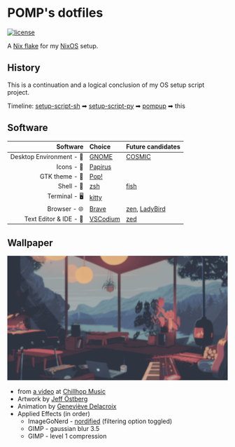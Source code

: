 # POMP's dotfiles

[![license](https://img.shields.io/github/license/developomp/.dotfiles?style=for-the-badge&color=yellow)](./LICENSE)

<!-- ## Gallery

![screenshot](.github/res/result1.png)

![result image 2](.github/res/result2.png)

-->

A [Nix flake](https://wiki.nixos.org/wiki/Flakes) for my [NixOS](https://nixos.org) setup.

## History

This is a continuation and a logical conclusion of my OS setup script project.

Timeline: [setup-script-sh](https://github.com/developomp/setup-script-sh) ➡ [setup-script-py](https://github.com/developomp/setup-script-py) ➡ [pompup](https://github.com/developomp/pompup) ➡ this

## Software

|                 Software | Choice                                                                  | Future candidates                                                                                      |
| -----------------------: | :---------------------------------------------------------------------- | ------------------------------------------------------------------------------------------------------ |
| Desktop Environment - 🚀 | [GNOME](https://www.gnome.org)                                          | [COSMIC](https://github.com/pop-os/cosmic-epoch)                                                       |
|               Icons - 💎 | [Papirus](https://github.com/PapirusDevelopmentTeam/papirus-icon-theme) |                                                                                                        |
|           GTK theme - 🎨 | [Pop!](https://github.com/pop-os/gtk-theme)                             |                                                                                                        |
|               Shell - 🐚 | [zsh](https://github.com/zsh-users/zsh)                                 | [fish](https://fishshell.com)                                                                          |
|            Terminal - 🖥️ | [kitty](https://github.com/kovidgoyal/kitty)                            |                                                                                                        |
|             Browser - 🌐 | [Brave](https://github.com/brave/brave-browser)                         | [zen](https://github.com/zen-browser/desktop), [LadyBird](https://github.com/LadybirdBrowser/ladybird) |
|   Text Editor & IDE - 📝 | [VSCodium](https://github.com/VSCodium/vscodium)                        | [zed](https://github.com/zed-industries/zed)                                                           |

## Wallpaper

![wallpaper](wallpaper.png)

- from [a video](https://www.youtube.com/watch?v=QEWV6fiYaDU) at [Chillhop Music](https://www.youtube.com/channel/UCOxqgCwgOqC2lMqC5PYz_Dg)
- Artwork by [Jeff Östberg](https://jeffostberg.se)
- Animation by [Geneviève Delacroix](http://www.genevievelacroix.com)
- Applied Effects (in order)
  - ImageGoNerd - [nordified](https://github.com/Schrodinger-Hat/ImageGoNord) (filtering option toggled)
  - GIMP - gaussian blur 3.5
  - GIMP - level 1 compression
